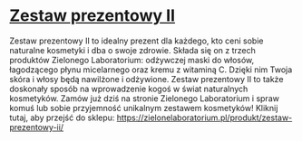 # [Zestaw prezentowy II](https://zielonelaboratorium.pl/produkt/zestaw-prezentowy-ii/)

Zestaw prezentowy II to idealny prezent dla każdego, kto ceni sobie naturalne kosmetyki i dba o swoje zdrowie. Składa się on z trzech produktów Zielonego Laboratorium: odżywczej maski do włosów, łagodzącego płynu micelarnego oraz kremu z witaminą C. Dzięki nim Twoja skóra i włosy będą nawilżone i odżywione. Zestaw prezentowy II to także doskonały sposób na wprowadzenie kogoś w świat naturalnych kosmetyków. Zamów już dziś na stronie Zielonego Laboratorium i spraw komuś lub sobie przyjemność unikalnym zestawem kosmetyków! Kliknij tutaj, aby przejść do sklepu: https://zielonelaboratorium.pl/produkt/zestaw-prezentowy-ii/
